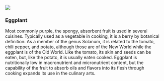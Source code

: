 <a href="https://juncture-digital.org"><img src="https://juncture-digital.org/images/ve-button.png"></a>

<param ve-config
       title="Eggplant"
       author="Sheila Scoville"
       banner="https://upload.wikimedia.org/wikipedia/commons/5/55/Leiden_University_Library_-_Seikei_Zusetsu_vol._26%2C_page_027_-_%E6%B8%A4%E6%B5%B7%E8%8C%84%2C_%E6%B0%B4%E8%8C%84_-_Solanum_melongena_L._-_%E8%8C%84%E5%AD%90_-_idem%2C_1804.jpg"
       layout="vertical">

                   
### Eggplant
Most commonly purple, the spongy, absorbent fruit is used in several cuisines. Typically used as a vegetable in cooking, it is a berry by botanical definition. As a member of the genus Solanum, it is related to the tomato, chili pepper, and potato, although those are of the New World while the eggplant is of the Old World. Like the tomato, its skin and seeds can be eaten, but, like the potato, it is usually eaten cooked. Eggplant is nutritionally low in macronutrient and micronutrient content, but the capability of the fruit to absorb oils and flavors into its flesh through cooking expands its use in the culinary arts.
<param ve entity EID="Q7540">

<param ve-image
       url="https://upload.wikimedia.org/wikipedia/commons/f/f0/Twemoji_1f346.svg"
       label="eggplant emoji"
       description="The eggplant emoji as it appears on Twitter"
       license="CC BY-SA 4.0"

                  
                   
